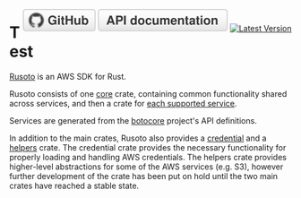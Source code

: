 <span style="float:right">[![github](/img/github.svg)](https://github.com/rusoto/rusoto) [![rustdoc](/img/rustdoc.svg)](https://rusoto.github.io/rusoto/rusoto/) [![Latest Version](https://img.shields.io/crates/v/rusoto_core.svg?style=social)](https://crates.io/crates/rusoto_core)</span>

# Test

[Rusoto][rusoto] is an AWS SDK for Rust.

Rusoto consists of one [core][rusoto_core] crate, containing common functionality
shared across services, and then a crate for [each supported service](supported-aws-services.md).

Services are generated from the [botocore][botocore] project's API definitions.

In addition to the main crates, Rusoto also provides a [credential][credential]
and a [helpers][helpers] crate. The credential crate provides the necessary
functionality for properly loading and handling AWS credentials. The helpers
crate provides higher-level abstractions for some of the AWS services (e.g. S3),
however further development of the crate has been put on hold until the two main
crates have reached a stable state.

[rusoto]: https://github.com/rusoto/rusoto "Rusoto"
[rusoto_core]: https://github.com/rusoto/rusoto/tree/master/rusoto/core "Rusoto Core"
[credential]: https://github.com/rusoto/rusoto/tree/master/credential "Rusoto credential"
[botocore]: https://github.com/boto/botocore "Botocore"
[helpers]: https://github.com/rusoto/rusoto/tree/master/helpers "Rusoto helpers"
